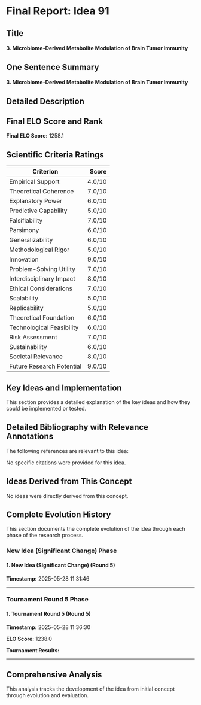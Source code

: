 # Final Report: Idea 91

## Title

#### 3. **Microbiome-Derived Metabolite Modulation of Brain Tumor Immunity**

## One Sentence Summary

#### 3. **Microbiome-Derived Metabolite Modulation of Brain Tumor Immunity**

## Detailed Description




## Final ELO Score and Rank

**Final ELO Score:** 1258.1

## Scientific Criteria Ratings

| Criterion | Score |
|---|---:|
| Empirical Support | 4.0/10 |
| Theoretical Coherence | 7.0/10 |
| Explanatory Power | 6.0/10 |
| Predictive Capability | 5.0/10 |
| Falsifiability | 7.0/10 |
| Parsimony | 6.0/10 |
| Generalizability | 6.0/10 |
| Methodological Rigor | 5.0/10 |
| Innovation | 9.0/10 |
| Problem-Solving Utility | 7.0/10 |
| Interdisciplinary Impact | 8.0/10 |
| Ethical Considerations | 7.0/10 |
| Scalability | 5.0/10 |
| Replicability | 5.0/10 |
| Theoretical Foundation | 6.0/10 |
| Technological Feasibility | 6.0/10 |
| Risk Assessment | 7.0/10 |
| Sustainability | 6.0/10 |
| Societal Relevance | 8.0/10 |
| Future Research Potential | 9.0/10 |

## Key Ideas and Implementation

This section provides a detailed explanation of the key ideas and how they could be implemented or tested.


## Detailed Bibliography with Relevance Annotations

The following references are relevant to this idea:

No specific citations were provided for this idea.


## Ideas Derived from This Concept

No ideas were directly derived from this concept.

## Complete Evolution History

This section documents the complete evolution of the idea through each phase of the research process.

### New Idea (Significant Change) Phase

#### 1. New Idea (Significant Change) (Round 5)
**Timestamp:** 2025-05-28 11:31:46



---

### Tournament Round 5 Phase

#### 1. Tournament Round 5 (Round 5)
**Timestamp:** 2025-05-28 11:36:30

**ELO Score:** 1238.0

**Tournament Results:**



---

## Comprehensive Analysis

This analysis tracks the development of the idea from initial concept through evolution and evaluation.

